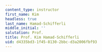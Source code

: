 ```yaml
---
content_type: instructor
first_name: Kim
headless: true
last_name: Hamad-Schifferli
middle_initial: ''
salutation: Prof.
title: Prof. Kim Hamad-Schifferli
uid: d4335bd3-1f45-8130-2bbc-d3a2006fbf93
---
```

